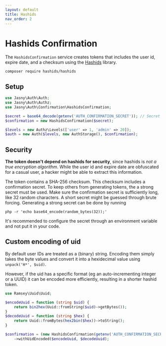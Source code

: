 ```yaml
---
layout: default
title: Hashids
nav_order: 2
---
```


Hashids Confirmation
===

The `HashidsConfirmation` service creates tokens that includes the user id, expire date, and a checksum using the
[Hashids](https://hashids.org/php/) library.

    composer require hashids/hashids

## Setup

```php
use Jasny\Auth\Auth;
use Jasny\Auth\Authz;
use Jasny\Auth\Confirmation\HashidsConfirmation;

$secret = base64_decode(getenv('AUTH_CONFIRMATION_SECRET')); // Secret is a base64 encoded random 32 byte string
$confirmation = new HashidsConfirmation($secret);

$levels = new Authz\Levels(['user' => 1, 'admin' => 20]);
$auth = new Auth($levels, new AuthStorage(), $confirmation);
```

## Security

**The token doesn't depend on hashids for security**, since hashids is _not a true encryption algorithm_. While the user
id and expire date are obfuscated for a casual user, a hacker might be able to extract this information.

The token contains a SHA-256 checksum. This checksum includes a confirmation secret. To keep others from generating
tokens, the a strong secret must be used. Make sure the confirmation secret is sufficiently long, like 32 random
characters. A short secret might be guessed through brute forcing. Generating a strong secret can be done by running

    php -r 'echo base64_encode(random_bytes(32));'

It's recommended to configure the secret through an environment variable and not put it in your code.

## Custom encoding of uid

By default user IDs are treated as a (binary) string. Encoding them simply takes the byte values and convert it into a
hexidecimal value using `unpack('H*', $uid)`.

However, if the uid has a specific format (eg an auto-incrementing integer or a UUID) it can be encoded more
efficiently, resulting in a shorter hashid token.

```php
use Ramsey\Uuid\Uuid;

$encodeUuid = function (string $uid) {
    return bin2hex(Uuid::fromString($uid)->getBytes());
}
$decodeUuid = function (string $hex) {
    return Uuid::fromBytes(hex2bin($hex))->toString();
}

$confirmation = (new HashidsConfirmation(getenv('AUTH_CONFIRMATION_SECRET')))
    ->withUidEncoded($encodeUuid, $decodeUuid);
```
